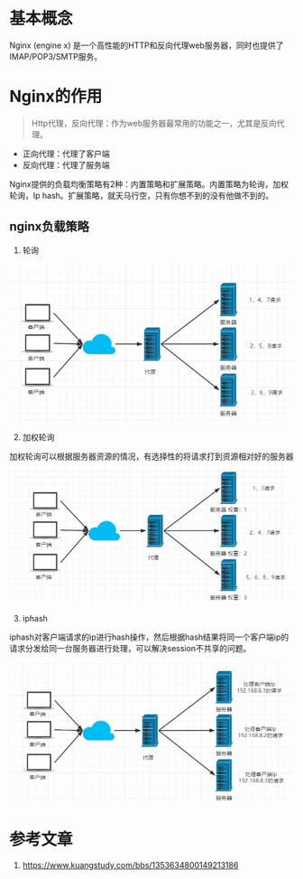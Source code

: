 # 基本概念

Nginx (engine x) 是一个高性能的HTTP和反向代理web服务器，同时也提供了IMAP/POP3/SMTP服务。

# Nginx的作用

> Http代理，反向代理：作为web服务器最常用的功能之一，尤其是反向代理。

- 正向代理：代理了客户端
- 反向代理：代理了服务端

Nginx提供的负载均衡策略有2种：内置策略和扩展策略。内置策略为轮询，加权轮询，Ip hash。扩展策略，就天马行空，只有你想不到的没有他做不到的。

## nginx负载策略

1. 轮询

![nginx负载策略_轮询](./images/1.nginx负载策略_轮询.png)

2. 加权轮询

加权轮询可以根据服务器资源的情况，有选择性的将请求打到资源相对好的服务器
![nginx负载策略_加权轮询](./images/2.nginx负载策略_加权轮询.png)

3. iphash

iphash对客户端请求的ip进行hash操作，然后根据hash结果将同一个客户端ip的请求分发给同一台服务器进行处理，可以解决session不共享的问题。

![nginx负载策略_iphash](./images/3.nginx负载策略_iphash.png)

# 参考文章

1. https://www.kuangstudy.com/bbs/1353634800149213186